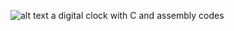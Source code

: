 ![alt text](https://github.com/[aliisapour]/[Digital-clock-]/blob/[main]/Capture.PNG?raw=true)
a digital clock with C and assembly codes


